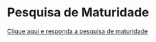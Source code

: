 # Pesquisa de Maturidade

[Clique aqui e responda a pesquisa de maturidade](https://maturidadedigital.senai.br/respostas/eyJyZXNwb25kZW50Q2F0ZWdvcnlJZCI6MjA4OCwicmVzZWFyY2hJZCI6NjAzLCJ1bml0SWQiOjczNywicmVnaW9uYWxJZCI6OCwia2V5IjoiU0VOQUkiLCJidXNpbmVzc0lkIjoxLCJpYXQiOjE3NTA3ODQyNzYsImV4cCI6MTc1MDg3MDY3Nn0.57g7p3NslveytQmh8e4N0Utc5aa5b5xZw7yhgGHO6P0HanvIqpWzNDjsmwXq4-zN)